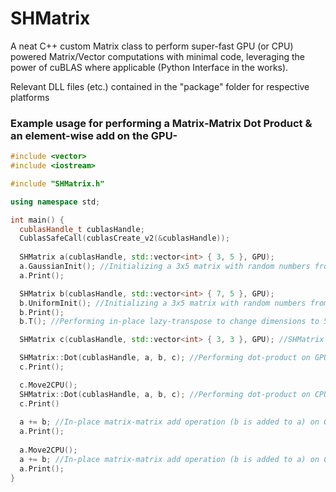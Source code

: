 # SHMatrix
A neat C++ custom Matrix class to perform super-fast GPU (or CPU) powered Matrix/Vector computations with minimal code, leveraging the power of cuBLAS where applicable (Python Interface in the works).

Relevant DLL files (etc.) contained in the "package" folder for respective platforms

### Example usage for performing a Matrix-Matrix Dot Product & an element-wise add on the GPU- 

```c++
#include <vector>
#include <iostream>

#include "SHMatrix.h"

using namespace std;

int main() {
  cublasHandle_t cublasHandle;
  CublasSafeCall(cublasCreate_v2(&cublasHandle));
  
  SHMatrix a(cublasHandle, std::vector<int> { 3, 5 }, GPU);
  a.GaussianInit(); //Initializing a 3x5 matrix with random numbers from gaussian distribution.
  a.Print();

  SHMatrix b(cublasHandle, std::vector<int> { 7, 5 }, GPU);
  b.UniformInit(); //Initializing a 3x5 matrix with random numbers from uniform distribution.
  b.Print();
  b.T(); //Performing in-place lazy-transpose to change dimensions to 5x7.

  SHMatrix c(cublasHandle, std::vector<int> { 3, 3 }, GPU); //SHMatrix to store dot-product results.

  SHMatrix::Dot(cublasHandle, a, b, c); //Performing dot-product on GPU.
  c.Print();

  c.Move2CPU();
  SHMatrix::Dot(cublasHandle, a, b, c); //Performing dot-product on CPU.
  c.Print()
  
  a += b; //In-place matrix-matrix add operation (b is added to a) on GPU.
  a.Print();
  
  a.Move2CPU();
  a += b; //In-place matrix-matrix add operation (b is added to a) on CPU.
  a.Print();
}
```
